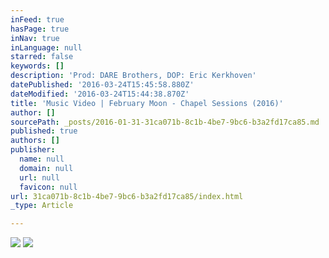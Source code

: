 ```yaml
---
inFeed: true
hasPage: true
inNav: true
inLanguage: null
starred: false
keywords: []
description: 'Prod: DARE Brothers, DOP: Eric Kerkhoven'
datePublished: '2016-03-24T15:45:58.880Z'
dateModified: '2016-03-24T15:44:38.870Z'
title: 'Music Video | February Moon - Chapel Sessions (2016)'
author: []
sourcePath: _posts/2016-01-31-31ca071b-8c1b-4be7-9bc6-b3a2fd17ca85.md
published: true
authors: []
publisher:
  name: null
  domain: null
  url: null
  favicon: null
url: 31ca071b-8c1b-4be7-9bc6-b3a2fd17ca85/index.html
_type: Article

---
```

![](https://s3-us-west-2.amazonaws.com/the-grid-img/p/439a253dfc2bf1f3a2c728611470fb6e399ae9f5.jpg)
![](https://the-grid-user-content.s3-us-west-2.amazonaws.com/f0d3fbb3-cefb-49b3-9497-d4cbc6e7234f.jpg)